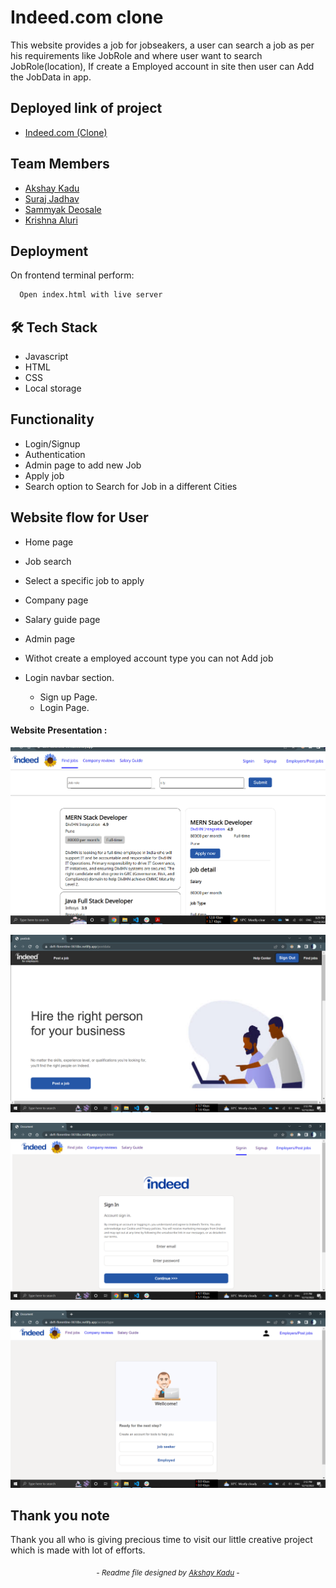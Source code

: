
# Indeed.com clone 

This website provides a job for jobseakers, a user can search a job as per his requirements like JobRole and where user want to search JobRole(location), If create a Employed account in site then user can Add the JobData in app.

## Deployed link of project
- <a href="https://deft-florentine-9618bc.netlify.app/">Indeed.com (Clone)</a>

## Team Members

<ul>
  <li><a href="https://github.com/akshaykadu24">Akshay Kadu</a></li>
  <li><a href="https://github.com/SCjadhav21">Suraj Jadhav</a></li>
  <li><a href="https://github.com/Sammyak555">Sammyak Deosale</a></li>
  <li><a href="https://github.com/641krishna">Krishna Aluri</a></li>
</ul>


## Deployment

On frontend terminal perform:

```bash
  Open index.html with live server
```



## 🛠 Tech Stack

- Javascript
- HTML
- CSS
- Local storage

## Functionality

- Login/Signup
- Authentication
- Admin page to add new Job
- Apply job
- Search option to Search for Job in a different Cities


## Website flow for User

- Home page

- Job search

- Select a specific job to apply

- Company page

- Salary guide page

- Admin page 

- Withot create a employed account type you can not Add job

- Login navbar section.
    
    - Sign up Page.
    - Login Page.
    



#### Website Presentation :
![Indeed.com-webite](/images/indeed.png)

![Indeed.com-webite](/images/Screenshot%20(234).png)

![Indeed.com-webite](/images/Screenshot%20(232).png)

![Indeed.com-webite](/images/Screenshot%20(233).png)
## Thank you note
Thank you all who is giving precious time to visit our little creative project which is made with lot of efforts.

_<p align="center"><sub>- Readme file designed by <a href="https://github.com/akshaykadu24">Akshay Kadu</a> -</sub></p>_
